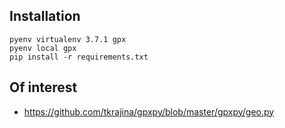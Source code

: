 ## Installation
```
pyenv virtualenv 3.7.1 gpx
pyenv local gpx
pip install -r requirements.txt
```

## Of interest
- https://github.com/tkrajina/gpxpy/blob/master/gpxpy/geo.py
